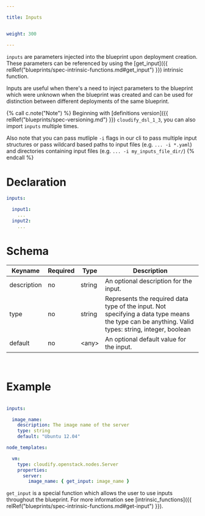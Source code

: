 ```yaml
---

title: Inputs


weight: 300

---
```


`inputs` are parameters injected into the blueprint upon deployment creation. These parameters can be referenced by using the [get_input]({{ relRef("blueprints/spec-intrinsic-functions.md#get_input") }}) intrinsic function.

Inputs are useful when there's a need to inject parameters to the blueprint which were unknown when the blueprint was created and can be used for distinction between different deployments of the same blueprint.

{% call c.note("Note") %}
Beginning with [definitions version]({{ relRef("blueprints/spec-versioning.md") }}) `cloudify_dsl_1_3`, you can also import `inputs` multiple times.

Also note that you can pass mutliple `-i`  flags in our cli to pass multiple input structures or pass wildcard based paths to input files (e.g. `... -i *.yaml`) and directories containing input files (e.g. `... -i my_inputs_file_dir/`)
{% endcall %}

# Declaration

```yaml
inputs:

  input1:
    ...
  input2:
    ...
```


# Schema

Keyname     | Required | Type        | Description
----------- | -------- | ----        | -----------
description | no       | string      | An optional description for the input.
type        | no       | string      | Represents the required data type of the input. Not specifying a data type means the type can be anything. Valid types: string, integer, boolean
default     | no       | \<any\>     | An optional default value for the input.


<br>


# Example

```yaml

inputs:

  image_name:
    description: The image name of the server
    type: string
    default: "Ubuntu 12.04"

node_templates:

  vm:
    type: cloudify.openstack.nodes.Server
    properties:
      server:
        image_name: { get_input: image_name }

```

`get_input` is a special function which allows the user to use inputs throughout the blueprint. For more information see [intrinsic_functions]({{ relRef("blueprints/spec-intrinsic-functions.md#get-input") }}).